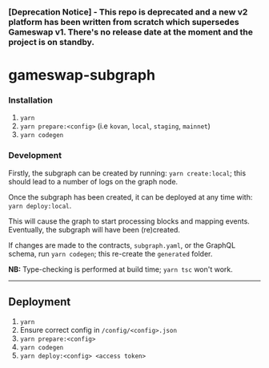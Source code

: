 ### [Deprecation Notice] - This repo is deprecated and a new v2 platform has been written from scratch which supersedes Gameswap v1. There's no release date at the moment and the project is on standby.

# gameswap-subgraph

### Installation

1. `yarn`
2. `yarn prepare:<config>` (i.e `kovan`, `local`, `staging`, `mainnet`)
3. `yarn codegen`

### Development

Firstly, the subgraph can be created by running: `yarn create:local`; this should lead to a number of logs on the graph node.

Once the subgraph has been created, it can be deployed at any time with: `yarn deploy:local`.

This will cause the graph to start processing blocks and mapping events. Eventually, the
subgraph will have been (re)created.

If changes are made to the contracts, `subgraph.yaml`, or the GraphQL schema, run `yarn codegen`;
this re-create the `generated` folder.

**NB:** Type-checking is performed at build time; `yarn tsc` won't work.

---

## Deployment

1. `yarn`
2. Ensure correct config in `/config/<config>.json`
3. `yarn prepare:<config>`
4. `yarn codegen`
5. `yarn deploy:<config> <access token>`
